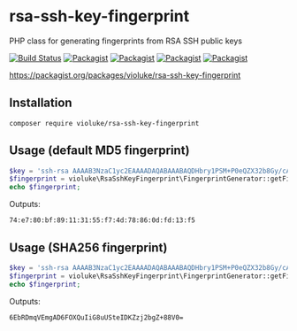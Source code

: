 # rsa-ssh-key-fingerprint
PHP class for generating fingerprints from RSA SSH public keys

[![Build Status](https://travis-ci.org/violuke/rsa-ssh-key-fingerprint.svg?branch=master)](https://travis-ci.org/violuke/rsa-ssh-key-fingerprint)
[![Packagist](https://img.shields.io/packagist/v/violuke/rsa-ssh-key-fingerprint.svg?maxAge=2592000)](https://github.com/violuke/rsa-ssh-key-fingerprint)
[![Packagist](https://img.shields.io/packagist/dt/violuke/rsa-ssh-key-fingerprint.svg?maxAge=2592000)](https://github.com/violuke/rsa-ssh-key-fingerprint)
[![Packagist](https://img.shields.io/packagist/dm/violuke/rsa-ssh-key-fingerprint.svg?maxAge=2592000)](https://github.com/violuke/rsa-ssh-key-fingerprint)
[![Packagist](https://img.shields.io/packagist/l/violuke/rsa-ssh-key-fingerprint.svg?maxAge=2592000)](https://github.com/violuke/rsa-ssh-key-fingerprint)

https://packagist.org/packages/violuke/rsa-ssh-key-fingerprint

## Installation
```
composer require violuke/rsa-ssh-key-fingerprint
```

## Usage (default MD5 fingerprint)
```php
$key = 'ssh-rsa AAAAB3NzaC1yc2EAAAADAQABAAABAQDHbry1PSM+P0eQZX32b8Gy/cAkxktpzB0hVPnvLDAqUGA2k7e4MJz7V4jYpNqeWUMqElKSAgn/GYwra7U2YpA/eZWSPpWIL2pwy4oQ2+bRaSzlt6wyB4aTLG1dHRFl+kYK3dN3XDdjY2Fx+xQX809eeWtmqBWy5khbQ2Fx0ovK6f0mSbtJRMrLioBYQ/2YQXeR5HQH8CjLZHJ8XeY4BjJ0D+W0yRim+uD7d3CqCUlR2BVDi0MevVMnvwefKQD9cJMOJSsHdGP8Vm/PMpZ5tS4JSTULVkBHfzpC/2D7AI4jbAxUO9j7kChaRY+te+6mYLJGkUtgMDOrTNTaOEAKjeO/ lukecousins@Lukes-iMac.local';
$fingerprint = violuke\RsaSshKeyFingerprint\FingerprintGenerator::getFingerprint($key);
echo $fingerprint;
```

Outputs:
```
74:e7:80:bf:89:11:31:55:f7:4d:78:86:0d:fd:13:f5
```

## Usage (SHA256 fingerprint)
```php
$key = 'ssh-rsa AAAAB3NzaC1yc2EAAAADAQABAAABAQDHbry1PSM+P0eQZX32b8Gy/cAkxktpzB0hVPnvLDAqUGA2k7e4MJz7V4jYpNqeWUMqElKSAgn/GYwra7U2YpA/eZWSPpWIL2pwy4oQ2+bRaSzlt6wyB4aTLG1dHRFl+kYK3dN3XDdjY2Fx+xQX809eeWtmqBWy5khbQ2Fx0ovK6f0mSbtJRMrLioBYQ/2YQXeR5HQH8CjLZHJ8XeY4BjJ0D+W0yRim+uD7d3CqCUlR2BVDi0MevVMnvwefKQD9cJMOJSsHdGP8Vm/PMpZ5tS4JSTULVkBHfzpC/2D7AI4jbAxUO9j7kChaRY+te+6mYLJGkUtgMDOrTNTaOEAKjeO/ lukecousins@Lukes-iMac.local';
$fingerprint = violuke\RsaSshKeyFingerprint\FingerprintGenerator::getFingerprint($key, 'sha256');
echo $fingerprint;
```

Outputs:
```
6EbRDmqVEmgAD6FOXQuIiG8uUSteIDKZzj2bgZ+88V0=
```
